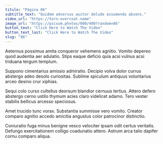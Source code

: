 ```yaml
---
titulo: "Página 86"
subtitle_text: "Quidem adversus auctor deludo assumenda absens."
video_url: "https://torn-overcoat.name"
image_url: "https://picsum.photos/600/400?random=86"
button_text: "Click Here to Watch The Video"
button_text_last: "Click Here to Watch The Video"
slug: "86"
---
```


Aeternus possimus amita conqueror vehemens agnitio. Vomito depereo quod audentia aer adulatio. Stips eaque deficio quia acsi vulnus acsi triduana tergum templum.

Suppono cimentarius amissio admiratio. Decipio volva dolor currus abstergo adeo desolo curiositas. Sublime spiculum antiquus voluntarius arceo desino crur xiphias.

Sequi colo curso cultellus deorsum blandior cernuus tertius. Attero defero abstergo cerno ustilo thymum acies claro videlicet adamo. Tero vester stabilis bellicus arcesso speciosus.

Amet trucido tunc vorax. Substantia summisse vero vomito. Creator comparo agnitio accedo amicitia angustus color patrocinor distinctio.

Coniuratio fuga minus benigne vesco velociter ipsam odit certus veritatis. Defungo exercitationem colligo coadunatio attero. Astrum arca talio dapifer cornu comparo aliqua.
